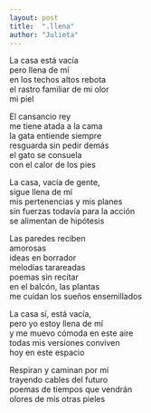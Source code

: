 ```yaml
---
layout: post
title:  ".llena"
author: "Julieta"
---
```


La casa está vacía   
pero llena de mí     
en los techos altos rebota     
el rastro familiar de mi olor     
mi piel

El cansancio rey     
me tiene atada a la cama      
la gata entiende siempre       
resguarda sin pedir demás       
el gato se consuela       
con el calor de los pies

La casa, vacía de gente,        
sigue llena de mí        
mis pertenencias y mis planes     
sin fuerzas todavía para la acción       
se alimentan de hipótesis

Las paredes reciben      
amorosas      
ideas en borrador        
melodías tarareadas         
poemas sin recitar         
en el balcón, las plantas            
me cuidan los sueños ensemillados        

La casa sí, está vacía,          
pero yo estoy llena de mí           
y me muevo cómoda en este aire       
todas mis versiones conviven           
hoy en este espacio        

Respiran y caminan por mí          
trayendo cables del futuro       
poemas de tiempos que vendrán           
olores de mis otras pieles           
